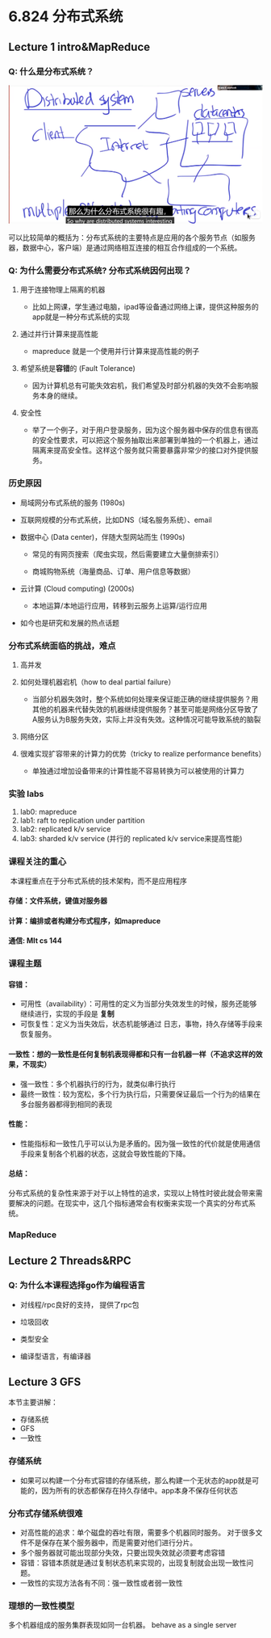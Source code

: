 # 6.824 分布式系统

## Lecture 1 intro&MapReduce

### Q: 什么是分布式系统？

![](https://github.com/QuantumJar/Mit_6.824_2021/blob/main/asserts/2024-05-25%20173434.png?raw=true)

可以比较简单的概括为：分布式系统的主要特点是应用的各个服务节点（如服务器，数据中心，客户端）是通过网络相互连接的相互合作组成的一个系统。

### Q: 为什么需要分布式系统? 分布式系统因何出现？

1. 用于连接物理上隔离的机器
   - 比如上网课，学生通过电脑，ipad等设备通过网络上课，提供这种服务的app就是一种分布式系统的实现
2. 通过并行计算来提高性能
   - mapreduce 就是一个使用并行计算来提高性能的例子

3. 希望系统是**容错**的 (Fault Tolerance)
   - 因为计算机总有可能失效宕机，我们希望及时部分机器的失效不会影响服务本身的继续。

4. 安全性
   - 举了一个例子，对于用户登录服务，因为这个服务器中保存的信息有很高的安全性要求，可以把这个服务抽取出来部署到单独的一个机器上，通过隔离来提高安全性。这样这个服务就只需要暴露非常少的接口对外提供服务。



### 历史原因

- 局域网分布式系统的服务 (1980s)

  

- 互联网规模的分布式系统，比如DNS（域名服务系统）、email

  

- 数据中心 (Data center)，伴随大型网站而生 (1990s)

  - 常见的有网页搜索（爬虫实现，然后需要建立大量倒排索引）

  - 商城购物系统（海量商品、订单、用户信息等数据）

    

- 云计算 (Cloud computing) (2000s)

  - 本地运算/本地运行应用，转移到云服务上运算/运行应用

    

- 如今也是研究和发展的热点话题

### 分布式系统面临的挑战，难点

1. 高并发

2. 如何处理机器宕机（how to deal partial failure）
   - 当部分机器失效时，整个系统如何处理来保证能正确的继续提供服务？用其他的机器来代替失效的机器继续提供服务？甚至可能是网络分区导致了A服务认为B服务失效，实际上并没有失效。这种情况可能导致系统的脑裂
3. 网络分区
4. 很难实现扩容带来的计算力的优势（tricky to realize performance benefits）
   - 单独通过增加设备带来的计算性能不容易转换为可以被使用的计算力





### 实验 labs

1. lab0: mapreduce
2. lab1: raft to replication under partition
3. lab2: replicated k/v service
4. lab3: sharded k/v service (并行的 replicated k/v service来提高性能)



### 课程关注的重心

​	本课程重点在于分布式系统的技术架构，而不是应用程序

#### 	存储：文件系统，键值对服务器

#### 	计算：编排或者构建分布式程序，如mapreduce

#### 	通信: MIt cs 144

### 课程主题

#### 容错：

- 可用性（availability）：可用性的定义为当部分失效发生的时候，服务还能够继续进行，实现的手段是 **复制**
- 可恢复性：定义为当失效后，状态机能够通过 日志，事物，持久存储等手段来恢复服务。

#### 一致性：想的一致性是任何复制机表现得都和只有一台机器一样（不追求这样的效果，不现实）

- 强一致性：多个机器执行的行为，就类似串行执行
- 最终一致性：较为宽松，多个行为执行后，只需要保证最后一个行为的结果在多台服务器都得到相同的表现

#### 性能：

- 性能指标和一致性几乎可以认为是矛盾的。因为强一致性的代价就是使用通信手段来复制各个机器的状态，这就会导致性能的下降。

#### 总结：

分布式系统的复杂性来源于对于以上特性的追求，实现以上特性时彼此就会带来需要解决的问题。在现实中，这几个指标通常会有权衡来实现一个真实的分布式系统。



### MapReduce 







## Lecture 2 Threads&RPC

### Q: 为什么本课程选择go作为编程语言

- 对线程/rpc良好的支持， 提供了rpc包

- 垃圾回收

- 类型安全

- 编译型语言，有编译器

  

  



## Lecture 3 GFS

本节主要讲解：

- 存储系统
- GFS
- 一致性

### 存储系统

- 如果可以构建一个分布式容错的存储系统，那么构建一个无状态的app就是可能的，因为所有的状态都保存在持久存储中。app本身不保存任何状态

### 分布式存储系统很难

- 对高性能的追求：单个磁盘的吞吐有限，需要多个机器同时服务。 对于很多文件不是保存在某个服务器中，而是需要对他们进行分片。
- 多个服务器就可能出现部分失效，只要出现失效就必须要考虑容错
- 容错：容错本质就是通过复制状态机来实现的，出现复制就会出现一致性问题。
- 一致性的实现方法各有不同：强一致性或者弱一致性

### 理想的一致性模型

多个机器组成的服务集群表现如同一台机器。 behave as a single server